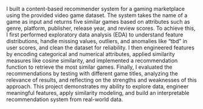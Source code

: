 I built a content-based recommender system for a gaming marketplace using the provided video game dataset. The system takes the name of a game as input and returns five similar games based on attributes such as genre, platform, publisher, release year, and review scores. To achieve this, I first performed exploratory data analysis (EDA) to understand feature distributions, handle missing values, outliers, and anomalies like “tbd” in user scores, and clean the dataset for reliability. I then engineered features by encoding categorical and numerical attributes, applied similarity measures like cosine similarity, and implemented a recommendation function to retrieve the most similar games. Finally, I evaluated the recommendations by testing with different game titles, analyzing the relevance of results, and reflecting on the strengths and weaknesses of this approach. This project demonstrates my ability to explore data, engineer meaningful features, apply similarity modeling, and build an interpretable recommendation system from real-world data.
